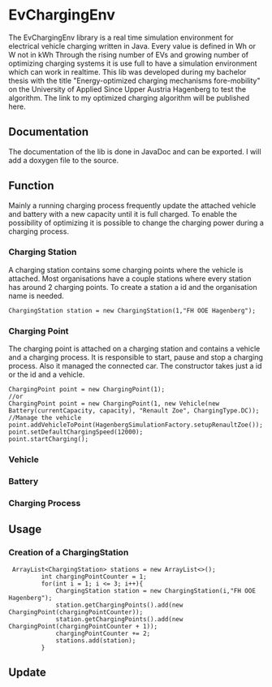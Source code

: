# EvChargingEnv
The EvChargingEnv library is a real time simulation environment for electrical vehicle charging 
written in Java. Every value is defined in Wh or W not in kWh Through the rising number of EVs and growing number of optimizing charging systems it is use full to have a simulation environment which can work in realtime. This lib was developed during my bachelor thesis with the title "Energy-optimized charging mechanisms fore-mobility" on the University of Applied Since Upper Austria Hagenberg to test the algorithm. The link to my optimized charging algorithm will be published here.

## Documentation
The documentation of the lib is done in JavaDoc and can be exported. I will add a doxygen file to the source.

## Function
Mainly a running charging process frequently update the attached vehicle and battery with a new capacity until it is full charged.
To enable the possibility of optimizing it is possible to change the charging power during a charging process. 

### Charging Station
A charging station contains some charging points where the vehicle is attached. Most organisations have a couple stations where every station has around 2 charging points.
To create a station a id and the organisation name is needed. 
```
ChargingStation station = new ChargingStation(1,"FH OOE Hagenberg");
```

### Charging Point
The charging point is attached on a charging station and contains a vehicle and a charging process. It is responsible to start, pause and stop a charging process. Also it managed the connected car. The constructor takes just a id or the id and a vehicle. 

```
ChargingPoint point = new ChargingPoint(1);
//or
ChargingPoint point = new ChargingPoint(1, new Vehicle(new Battery(currentCapacity, capacity), "Renault Zoe", ChargingType.DC));
//Manage the vehicle
point.addVehicleToPoint(HagenbergSimulationFactory.setupRenaultZoe());
point.setDefaultChargingSpeed(12000);
point.startCharging();
```

### Vehicle

### Battery

### Charging Process

## Usage


### Creation of a ChargingStation 
```
 ArrayList<ChargingStation> stations = new ArrayList<>();
         int chargingPointCounter = 1;
         for(int i = 1; i <= 3; i++){
             ChargingStation station = new ChargingStation(i,"FH OOE Hagenberg");
             station.getChargingPoints().add(new ChargingPoint(chargingPointCounter));
             station.getChargingPoints().add(new ChargingPoint(chargingPointCounter + 1));
             chargingPointCounter += 2;
             stations.add(station);
         }
```

## Update